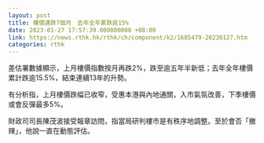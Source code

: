 ```yaml
---
layout: post
title: 樓價連跌7個月　去年全年累跌逾15%
date: 2023-01-27 17:57:39.000000000 +08:00
link: https://news.rthk.hk/rthk/ch/component/k2/1685479-20230127.htm
categories: rthk
---
```


差估署數據顯示，上月樓價指數按月再跌2%，跌至逾五年半新低；去年全年樓價累計跌逾15.5%，結束連續13年的升勢。

有分析指，上月樓價跌幅已收窄，受惠本港與內地通關，入市氣氛改善，下季樓價或會反彈最多5%。

財政司司長陳茂波接受報章訪問，指當局研判樓市是有秩序地調整。至於會否「撤辣」，他說一直在動態評估。
